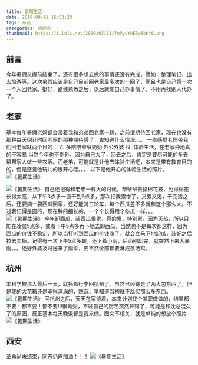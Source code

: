 ```yaml
---
title: 暑期生活
date: 2019-08-11 16:53:28
tags: 杂谈
categories: 碎碎念
thumbnail: https://i.loli.net/2020/03/11/7mPyuYUE3w8bKf6.png
---
```




## 前言

今年暑假又提前结束了，还有很多想去做的事情还没有完成，譬如：整理笔记、出去旅游等。这次暑假应该是自己目前回老家最多次的一回了，而且也是自己第一次一个人回老家。挺好，路线熟悉之后，以后就能自己办事情了，不用再找别人代办了。

<!--more-->

## 老家

基本每年暑假老妈都会带着我和弟弟回老家一趟，之前很期待回老家，现在也没有那种每天倒计时回老家的那种期待感了，鬼知道什么情况。。。
一直感觉老妈带我们回老家就两个目的：
\1. 多陪陪爷爷奶奶 外公外婆
\2. 体验生活，在老家种地真的不容易
当然今年也不例外，因为自己大了，回去之后，肯定是要尽可能的多去帮帮家人做一些农活。而老弟，可能就是让他去体验生活吧，本来是带有教育目的的，但是感觉他玩儿的很开心哇。。。
以下是他开心的体验生活的照片。
![《暑期生活》](https://raw.githubusercontent.com/KongWiki/cloudImg/master/582357330.jpg)

![《暑期生活》](https://raw.githubusercontent.com/KongWiki/cloudImg/master/1646371044.jpg)
自己还记得和老弟一样大的时候，帮爷爷去掐棉花枝，免得棉花长得太高，从下午3点多一直干到6点多，那次把我累惨了，又累又渴，干完活之后，还要摘一袋西瓜回家，还好能骑三轮车，每个西瓜差不多就和这个那么大。不过我记得是圆的，现在种的细长的，一个个长得跟个冬瓜一样。。。
![《暑期生活》](https://raw.githubusercontent.com/KongWiki/cloudImg/master/2052639165.jpg)
今年卸西瓜、装西瓜很累，真的累，特别累，因为天热，所以只能在凌晨5点多，或者下午5点多再下地去卸西瓜，当然也不是每次都这样，因为西瓜的价钱不稳定，所以当打听到西瓜的价钱涨了，就会立马下地卸瓜，装好之后拉去卖掉。记得有一次下午5点多卸，还下着小雨，后面刚卸完，就突然下来大暴雨。。。还好外婆及时送来了雨伞，要不然全部都要淋成落汤鸡。

## 杭州

本科学校清人最后一天，就拎着行李回杭州了。虽然已经寄走了两大包东西了，但是我的大花箱还是塞得满满的，贼沉，早知道当初就不乱买那么多东西。
![《暑期生活》](https://raw.githubusercontent.com/KongWiki/cloudImg/master/538517078.jpg)
回杭州之后，天天在家待着，本来计划找个兼职做做的，结果都不要！都不要！都不要!!!很难受，不过自己的厨艺突然开窍了，可能是和沈总混久了的原因，反正基本每天晚饭都是我来做。图文不相关，就是单纯的想放个照片
![《暑期生活》](https://raw.githubusercontent.com/KongWiki/cloudImg/master/2019223847.jpg)

## 西安

革命尚未结束，同志仍需加油！！！
![《暑期生活》](https://raw.githubusercontent.com/KongWiki/cloudImg/master/1992794764.jpg)